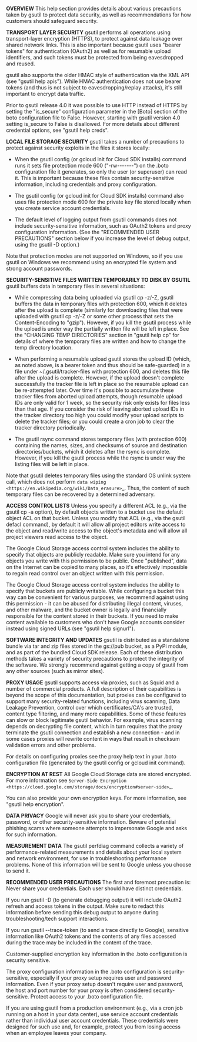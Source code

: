 <B>OVERVIEW</B>
  This help section provides details about various precautions taken by gsutil
  to protect data security, as well as recommendations for how customers should
  safeguard security.


<B>TRANSPORT LAYER SECURITY</B>
  gsutil performs all operations using transport-layer encryption (HTTPS), to
  protect against data leakage over shared network links. This is also important
  because gsutil uses "bearer tokens" for authentication (OAuth2) as well as for
  resumable upload identifiers, and such tokens must be protected from being
  eavesdropped and reused.

  gsutil also supports the older HMAC style of authentication via the XML API
  (see "gsutil help apis").  While HMAC authentication does not use bearer
  tokens (and thus is not subject to eavesdropping/replay attacks), it's still
  important to encrypt data traffic.

  Prior to gsutil release 4.0 it was possible to use HTTP instead of HTTPS by
  setting the "is_secure" configuration parameter in the [Boto] section of the
  boto configuration file to False. However, starting with gsutil version 4.0
  setting is_secure to False is disallowed.  For more details about different
  credential options, see "gsutil help creds".


<B>LOCAL FILE STORAGE SECURITY</B>
  gsutil takes a number of precautions to protect against security exploits in
  the files it stores locally:

  - When the gsutil config (or gcloud init for Cloud SDK installs) command runs
    it sets file protection mode 600 ("-rw-------") on the .boto
    configuration file it generates, so only the user (or superuser) can read
    it. This is important because these files contain security-sensitive
    information, including credentials and proxy configuration.

  - The gsutil config (or gcloud init for Cloud SDK installs) command also uses
    file protection mode 600 for the private key file stored locally when you
    create service account credentials.

  - The default level of logging output from gsutil commands does not include
    security-sensitive information, such as OAuth2 tokens and proxy
    configuration information. (See the "RECOMMENDED USER PRECAUTIONS" section
    below if you increase the level of debug output, using the gsutil -D
    option.)

  Note that protection modes are not supported on Windows, so if you
  use gsutil on Windows we recommend using an encrypted file system and strong
  account passwords.


<B>SECURITY-SENSITIVE FILES WRITTEN TEMPORARILY TO DISK BY GSUTIL</B>
  gsutil buffers data in temporary files in several situations:

  - While compressing data being uploaded via gsutil cp -z/-Z, gsutil
    buffers the data in temporary files with protection 600, which it
    deletes after the upload is complete (similarly for downloading files
    that were uploaded with gsutil cp -z/-Z or some other process that sets the
    Content-Encoding to "gzip"). However, if you kill the gsutil process
    while the upload is under way the partially written file will be left
    in place. See the "CHANGING TEMP DIRECTORIES" section in
    "gsutil help cp" for details of where the temporary files are written
    and how to change the temp directory location.

  - When performing a resumable upload gsutil stores the upload ID (which,
    as noted above, is a bearer token and thus should be safe-guarded) in a
    file under ~/.gsutil/tracker-files with protection 600, and deletes this
    file after the upload is complete. However, if the upload doesn't
    complete successfully the tracker file is left in place so the resumable
    upload can be re-attempted later. Over time it's possible to accumulate
    these tracker files from aborted upload attempts, though resumable
    upload IDs are only valid for 1 week, so the security risk only exists
    for files less than that age. If you consider the risk of leaving
    aborted upload IDs in the tracker directory too high you could modify
    your upload scripts to delete the tracker files; or you could create a
    cron job to clear the tracker directory periodically.

  - The gsutil rsync command stores temporary files (with protection 600)
    containing the names, sizes, and checksums of source and destination
    directories/buckets, which it deletes after the rsync is complete.
    However, if you kill the gsutil process while the rsync is under way the
    listing files will be left in place.

  Note that gsutil deletes temporary files using the standard OS unlink system
  call, which does not perform `data wiping
  <https://en.wikipedia.org/wiki/Data_erasure>`_. Thus, the content of such
  temporary files can be recovered by a determined adversary.


<B>ACCESS CONTROL LISTS</B>
  Unless you specify a different ACL (e.g., via the gsutil cp -a option), by
  default objects written to a bucket use the default object ACL on that bucket.
  Unless you modify that ACL (e.g., via the gsutil defacl command), by default
  it will allow all project editors write access to the object and read/write
  access to the object's metadata and will allow all project viewers read
  access to the object.

  The Google Cloud Storage access control system includes the ability to
  specify that objects are publicly readable. Make sure you intend for any
  objects you write with this permission to be public. Once "published", data
  on the Internet can be copied to many places, so it's effectively impossible
  to regain read control over an object written with this permission.

  The Google Cloud Storage access control system includes the ability to
  specify that buckets are publicly writable. While configuring a bucket this
  way can be convenient for various purposes, we recommend against using this
  permission - it can be abused for distributing illegal content, viruses, and
  other malware, and the bucket owner is legally and financially responsible
  for the content stored in their buckets. If you need to make content
  available to customers who don't have Google accounts consider instead using
  signed URLs (see "gsutil help signurl").


<B>SOFTWARE INTEGRITY AND UPDATES</B>
  gsutil is distributed as a standalone bundle via tar and zip files stored in
  the gs://pub bucket, as a PyPi module, and as part of the bundled Cloud
  SDK release. Each of these distribution methods takes a variety of security
  precautions to protect the integrity of the software. We strongly recommend
  against getting a copy of gsutil from any other sources (such as mirror
  sites).


<B>PROXY USAGE</B>
  gsutil supports access via proxies, such as Squid and a number of commercial
  products. A full description of their capabilities is beyond the scope of this
  documentation, but proxies can be configured to support many security-related
  functions, including virus scanning, Data Leakage Prevention, control over
  which certificates/CA's are trusted, content type filtering, and many more
  capabilities. Some of these features can slow or block legitimate gsutil
  behavior. For example, virus scanning depends on decrypting file content,
  which in turn requires that the proxy terminate the gsutil connection and
  establish a new connection - and in some cases proxies will rewrite content in
  ways that result in checksum validation errors and other problems.

  For details on configuring proxies see the proxy help text in your .boto
  configuration file (generated by the gsutil config or gcloud init command).


<B>ENCRYPTION AT REST</B>
  All Google Cloud Storage data are stored encrypted. For more information see
  `Server-Side Encryption
  <https://cloud.google.com/storage/docs/encryption#server-side>`_.

  You can also provide your own encryption keys. For more information, see
  "gsutil help encryption".


<B>DATA PRIVACY</B>
  Google will never ask you to share your credentials, password, or other
  security-sensitive information. Beware of potential phishing scams where
  someone attempts to impersonate Google and asks for such information.


<B>MEASUREMENT DATA</B>
  The gsutil perfdiag command collects a variety of performance-related
  measurements and details about your local system and network environment, for
  use in troubleshooting performance problems. None of this information will be
  sent to Google unless you choose to send it.


<B>RECOMMENDED USER PRECAUTIONS</B>
  The first and foremost precaution is: Never share your credentials. Each user
  should have distinct credentials.

  If you run gsutil -D (to generate debugging output) it will include OAuth2
  refresh and access tokens in the output. Make sure to redact this information
  before sending this debug output to anyone during troubleshooting/tech support
  interactions.

  If you run gsutil --trace-token (to send a trace directly to Google),
  sensitive information like OAuth2 tokens and the contents of any files
  accessed during the trace may be included in the content of the trace.

  Customer-supplied encryption key information in the .boto configuration is
  security sensitive.

  The proxy configuration information in the .boto configuration is
  security-sensitive, especially if your proxy setup requires user and
  password information. Even if your proxy setup doesn't require user and
  password, the host and port number for your proxy is often considered
  security-sensitive. Protect access to your .boto configuration file.

  If you are using gsutil from a production environment (e.g., via a cron job
  running on a host in your data center), use service account credentials rather
  than individual user account credentials. These credentials were designed for
  such use and, for example, protect you from losing access when an employee
  leaves your company.